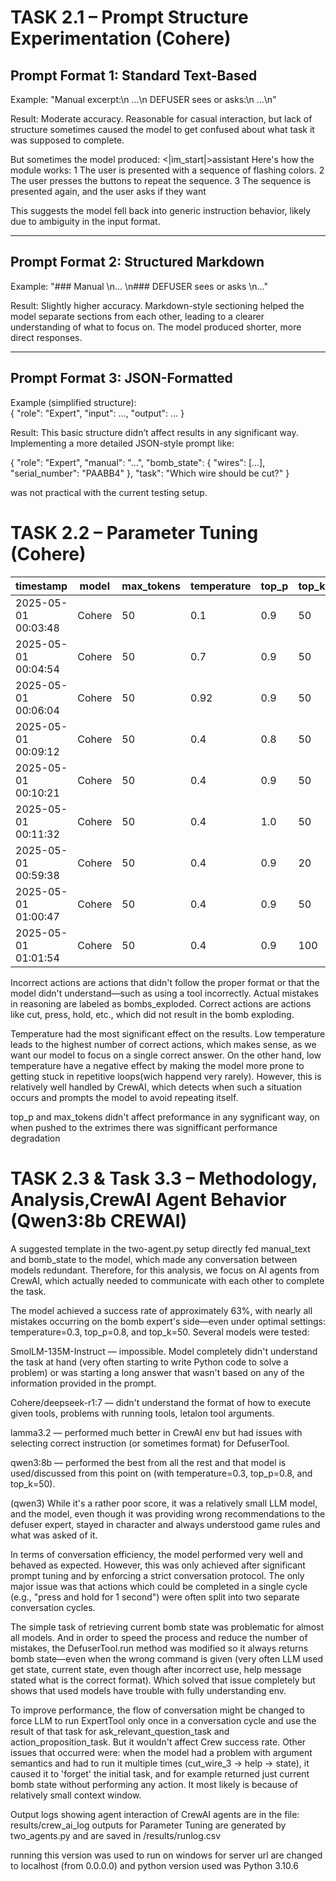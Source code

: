 # TASK 2.1 – Prompt Structure Experimentation (Cohere)

## Prompt Format 1: Standard Text-Based

Example:
"Manual excerpt:\n
...\n
DEFUSER sees or asks:\n
...\n"

Result:
Moderate accuracy. Reasonable for casual interaction, but lack of structure sometimes caused the model to get confused about what task it was supposed to complete.

But sometimes the model produced:
<|im_start|>assistant
Here's how the module works:
1 The user is presented with a sequence of flashing colors.
2 The user presses the buttons to repeat the sequence.
3 The sequence is presented again, and the user asks if they want

This suggests the model fell back into generic instruction behavior, likely due to ambiguity in the input format.

---

## Prompt Format 2: Structured Markdown

Example:
"### Manual
\n...
\n### DEFUSER sees or asks
\n..."

Result:
Slightly higher accuracy. Markdown-style sectioning helped the model separate sections from each other, leading to a clearer understanding of what to focus on. The model produced shorter, more direct responses.

---

## Prompt Format 3: JSON-Formatted

Example (simplified structure):  
{ "role": "Expert", "input": ..., "output": ... }

Result:
This basic structure didn’t affect results in any significant way. Implementing a more detailed JSON-style prompt like:

{
  "role": "Expert",
  "manual": "...",
  "bomb_state": {
    "wires": [...],
    "serial_number": "PAABB4"
  },
  "task": "Which wire should be cut?"
}

was not practical with the current testing setup.

# TASK 2.2 – Parameter Tuning (Cohere)

|timestamp          |model |max_tokens|temperature|top_p|top_k|bombs_disarmed|bombs_exploded|correct_actions|incorrect_actions|
|-------------------|------|----------|-----------|-----|-----|--------------|--------------|---------------|-----------------|
|2025-05-01 00:03:48|Cohere|50        |0.1        |0.9  |50   |0             |4             |6              |0                |
|2025-05-01 00:04:54|Cohere|50        |0.7        |0.9  |50   |0             |5             |4              |1                |
|2025-05-01 00:06:04|Cohere|50        |0.92       |0.9  |50   |0             |3             |3              |4                |
|2025-05-01 00:09:12|Cohere|50        |0.4        |0.8  |50   |0             |4             |6              |0                |
|2025-05-01 00:10:21|Cohere|50        |0.4        |0.9  |50   |0             |1             |8              |1                |
|2025-05-01 00:11:32|Cohere|50        |0.4        |1.0  |50   |0             |0             |5              |5                |
|2025-05-01 00:59:38|Cohere|50        |0.4        |0.9  |20   |0             |0             |3              |7                |
|2025-05-01 01:00:47|Cohere|50        |0.4        |0.9  |50   |0             |2             |6              |2                |
|2025-05-01 01:01:54|Cohere|50        |0.4        |0.9  |100  |0             |4             |6              |0                |

Incorrect actions are actions that didn't follow the proper format or that the model didn't understand—such as using a tool incorrectly.
Actual mistakes in reasoning are labeled as bombs_exploded.
Correct actions are actions like cut, press, hold, etc., which did not result in the bomb exploding.

Temperature had the most significant effect on the results. Low temperature leads to the highest number of correct actions, which makes sense, as we want our model to focus on a single correct answer.
On the other hand, low temperature have a negative effect by making the model more prone to getting stuck in repetitive loops(wich happend very rarely). However, this is relatively well handled by CrewAI, which detects when such a situation occurs and prompts the model to avoid repeating itself.

top_p and max_tokens didn't affect preformance in any sygnificant way, on when pushed to the extrimes there was signifficant performance degradation

# TASK 2.3 & Task 3.3 – Methodology, Analysis,CrewAI Agent Behavior  (Qwen3:8b CREWAI)

A suggested template in the two-agent.py setup directly fed manual_text and bomb_state to the model, which made any conversation between models redundant. Therefore, for this analysis, we focus on AI agents from CrewAI, which actually needed to communicate with each other to complete the task.

The model achieved a success rate of approximately 63%, with nearly all mistakes occurring on the bomb expert's side—even under optimal settings: temperature=0.3, top_p=0.8, and top_k=50.
Several models were tested:

SmolLM-135M-Instruct — impossible. Model completely didn't understand the task at hand (very often starting to write Python code to solve a problem) or was starting a long answer that wasn't based on any of the information provided in the prompt.

Cohere/deepseek-r1:7 — didn't understand the format of how to execute given tools, problems with running tools, letalon tool arguments.

lamma3.2 — performed much better in CrewAI env but had issues with selecting correct instruction (or sometimes format) for DefuserTool.

qwen3:8b — performed the best from all the rest and that model is used/discussed from this point on (with temperature=0.3, top_p=0.8, and top_k=50).

(qwen3) While it's a rather poor score, it was a relatively small LLM model, and the model, even though it was providing wrong recommendations to the defuser expert, stayed in character and always understood game rules and what was asked of it.

In terms of conversation efficiency, the model performed very well and behaved as expected. However, this was only achieved after significant prompt tuning and by enforcing a strict conversation protocol. The only major issue was that actions which could be completed in a single cycle (e.g., "press and hold for 1 second") were often split into two separate conversation cycles.

The simple task of retrieving current bomb state was problematic for almost all models. And in order to speed the process and reduce the number of mistakes, the DefuserTool.run method was modified so it always returns bomb state—even when the wrong command is given (very often LLM used get state, current state, even though after incorrect use, help message stated what is the correct format). Which solved that issue completely but shows that used models have trouble with fully understanding env.

To improve performance, the flow of conversation might be changed to force LLM to run ExpertTool only once in a conversation cycle and use the result of that task for ask_relevant_question_task and action_proposition_task. But it wouldn't affect Crew success rate. Other issues that occurred were:
when the model had a problem with argument semantics and had to run it multiple times (cut_wire_3 -> help -> state), it caused it to 'forget' the initial task, and for example returned just current bomb state without performing any action. It most likely is because of relatively small context window.

Output logs showing agent interaction of CrewAI agents are in the file: results/crew_ai_log
outputs for Parameter Tuning are generated by two_agents.py and are saved in /results/runlog.csv





running 
this version was used to run on windows for server url are changed to localhost (from 0.0.0.0) and python version used was Python 3.10.6